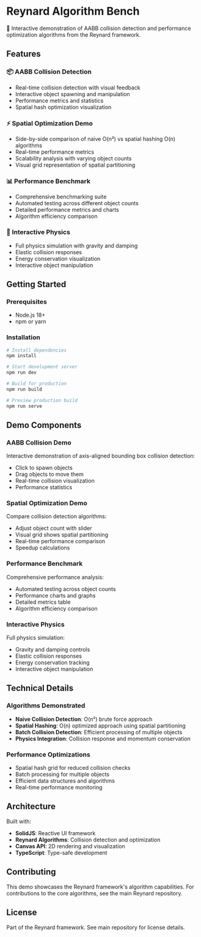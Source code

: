 # Reynard Algorithm Bench

🦦 Interactive demonstration of AABB collision detection and
performance optimization algorithms from the Reynard framework.

## Features

### 📦 AABB Collision Detection

- Real-time collision detection with visual feedback
- Interactive object spawning and manipulation
- Performance metrics and statistics
- Spatial hash optimization visualization

### ⚡ Spatial Optimization Demo

- Side-by-side comparison of naive O(n²) vs spatial hashing O(n) algorithms
- Real-time performance metrics
- Scalability analysis with varying object counts
- Visual grid representation of spatial partitioning

### 📊 Performance Benchmark

- Comprehensive benchmarking suite
- Automated testing across different object counts
- Detailed performance metrics and charts
- Algorithm efficiency comparison

### 🎯 Interactive Physics

- Full physics simulation with gravity and damping
- Elastic collision responses
- Energy conservation visualization
- Interactive object manipulation

## Getting Started

### Prerequisites

- Node.js 18+
- npm or yarn

### Installation

```bash
# Install dependencies
npm install

# Start development server
npm run dev

# Build for production
npm run build

# Preview production build
npm run serve
```

## Demo Components

### AABB Collision Demo

Interactive demonstration of axis-aligned bounding box collision detection:

- Click to spawn objects
- Drag objects to move them
- Real-time collision visualization
- Performance statistics

### Spatial Optimization Demo

Compare collision detection algorithms:

- Adjust object count with slider
- Visual grid shows spatial partitioning
- Real-time performance comparison
- Speedup calculations

### Performance Benchmark

Comprehensive performance analysis:

- Automated testing across object counts
- Performance charts and graphs
- Detailed metrics table
- Algorithm efficiency comparison

### Interactive Physics

Full physics simulation:

- Gravity and damping controls
- Elastic collision responses
- Energy conservation tracking
- Interactive object manipulation

## Technical Details

### Algorithms Demonstrated

- **Naive Collision Detection**: O(n²) brute force approach
- **Spatial Hashing**: O(n) optimized approach using spatial partitioning
- **Batch Collision Detection**: Efficient processing of multiple objects
- **Physics Integration**: Collision response and momentum conservation

### Performance Optimizations

- Spatial hash grid for reduced collision checks
- Batch processing for multiple objects
- Efficient data structures and algorithms
- Real-time performance monitoring

## Architecture

Built with:

- **SolidJS**: Reactive UI framework
- **Reynard Algorithms**: Collision detection and optimization
- **Canvas API**: 2D rendering and visualization
- **TypeScript**: Type-safe development

## Contributing

This demo showcases the Reynard framework's algorithm capabilities. For contributions to the core algorithms,
see the main Reynard repository.

## License

Part of the Reynard framework. See main repository for license details.
